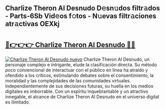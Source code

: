 ## Charlize Theron Al Desnudo D𝚎sn𝚞dos filtr𝚊dos - Parts-6Sb Vid𝚎os f𝚘tos - N𝚞evas filtr𝚊ciones atr𝚊ctivas OEXkj

# <h2><a href="http://mbc6e1d.tromn.icu/?c=Charlize+Theron+Al+Desnudo">🔗👉👉👉 Charlize Theron Al Desnudo 🔗🔗</a></h2>

[![Charlize Theron Al Desnudo nuevo](https://i.imgur.com/pEAQMta.gif)](http://mbc6e1d.tromn.icu/?c=Charlize+Theron+Al+Desnudo)
Charlize Theron Al Desnudo, un personaje complejo e intrigante, elude la clasificación directa. Su método poco convencional de interactuar con el público en línea ha atraído y ofendido a los críticos, estimulando debates sobre el consentimiento, la moralidad y las complejidades de las comunidades virtuales. Independientemente de sus decisiones futuras, su huella en los medios digitales es imborrable. Con un espíritu inquebrantable y un atractivo innegable, el alcance de Charlize Theron Al Desnudo en el universo digital es ilimitado.
